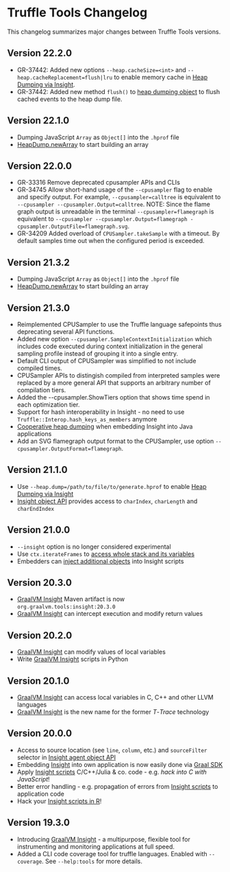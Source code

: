 # Truffle Tools Changelog

This changelog summarizes major changes between Truffle Tools versions.

## Version 22.2.0
* GR-37442: Added new options `--heap.cacheSize=<int>` and `--heap.cacheReplacement=flush|lru` to enable memory cache in [Heap Dumping via Insight](../docs/tools/insight/Insight-Manual.md#heap-dumping-cache). 
* GR-37442: Added new method `flush()` to [heap dumping object](../docs/tools/insight/Insight-Manual.md#heap-dumping) to flush cached events to the heap dump file.

## Version 22.1.0
* Dumping JavaScript `Array` as `Object[]` into the `.hprof` file
* [HeapDump.newArray](https://www.graalvm.org/tools/javadoc/org/graalvm/tools/insight/heap/HeapDump.html) to start building an array

## Version 22.0.0
* GR-33316 Remove deprecated cpusampler APIs and CLIs
* GR-34745 Allow short-hand usage of the `--cpusampler` flag to enable and specify output. For example, `--cpusampler=calltree` is equivalent to `--cpusampler --cpusampler.Output=calltree`. NOTE: Since the flame graph output is unreadable in the terminal `--cpusampler=flamegraph` is equivalent to `--cpusampler --cpusampler.Output=flamegraph -cpusampler.OutputFile=flamegraph.svg`.
* GR-34209 Added overload of `CPUSampler.takeSample` with a timeout. By default samples time out when the configured period is exceeded.

## Version 21.3.2
* Dumping JavaScript `Array` as `Object[]` into the `.hprof` file
* [HeapDump.newArray](https://www.graalvm.org/tools/javadoc/org/graalvm/tools/insight/heap/HeapDump.html) to start building an array

## Version 21.3.0
* Reimplemented CPUSampler to use the Truffle language safepoints thus deprecating several API functions.
* Added new option `--cpusampler.SampleContextInitialization` which includes code executed during context initialization in the general sampling profile instead of grouping it into a single entry.
* Default CLI output of CPUSampler was simplified to not include compiled times.
* CPUSampler APIs to distingish compiled from interpreted samples were replaced by a more general API that supports an arbitrary number of compilation tiers.
* Added the --cpusampler.ShowTiers option that shows time spend in each optimization tier.
* Support for hash interoperability in Insight - no need to use `Truffle::Interop.hash_keys_as_members` anymore
* [Cooperative heap dumping](https://www.graalvm.org/tools/javadoc/org/graalvm/tools/insight/heap/package-summary.html) when embedding Insight into Java applications
* Add an SVG flamegraph output format to the CPUSampler, use option `--cpusampler.OutputFormat=flamegraph`.


## Version 21.1.0

* Use `--heap.dump=/path/to/file/to/generate.hprof` to enable [Heap Dumping via Insight](docs/Insight-Manual.md#Heap-Dumping)
* [Insight object API](https://www.graalvm.org/tools/javadoc/org/graalvm/tools/insight/Insight.html) provides access to `charIndex`, `charLength` and `charEndIndex`

## Version 21.0.0

* `--insight` option is no longer considered experimental
* Use `ctx.iterateFrames` to [access whole stack and its variables](docs/Insight-Manual.md#Accessing-whole-Stack)
* Embedders can [inject additional objects](docs/Insight-Embedding.md#Extending-Functionality-of-Insight-Scripts) into Insight scripts

## Version 20.3.0

* [GraalVM Insight](docs/Insight.md) Maven artifact is now `org.graalvm.tools:insight:20.3.0`
* [GraalVM Insight](docs/Insight-Manual.md#intercepting--altering-execution) can intercept execution and modify return values

## Version 20.2.0

* [GraalVM Insight](docs/Insight-Manual.md#modifying-local-variables) can modify values of local variables
* Write [GraalVM Insight](docs/Insight-Manual.md#python) scripts in Python

## Version 20.1.0

* [GraalVM Insight](docs/Insight-Manual.md#hack-into-the-c-code) can access local variables in C, C++ and other LLVM languages
* [GraalVM Insight](docs/Insight.md) is the new name for the former *T*-*Trace* technology

## Version 20.0.0
* Access to source location (see `line`, `column`, etc.) and `sourceFilter` selector in [Insight agent object API](https://www.graalvm.org/tools/javadoc/org/graalvm/tools/insight/Insight.html#VERSION)
* Embedding [Insight](docs/Insight-Embedding.md) into own application is now easily done via [Graal SDK](https://www.graalvm.org/tools/javadoc/org/graalvm/tools/insight/Insight.html#ID)
* Apply [Insight scripts](docs/Insight-Manual.md) C/C++/Julia & co. code - e.g. *hack into C with JavaScript*!
* Better error handling - e.g. propagation of errors from [Insight scripts](docs/Insight-Manual.md) to application code
* Hack your [Insight scripts in R](docs/Insight-Manual.md)!

## Version 19.3.0
* Introducing [GraalVM Insight](docs/Insight.md) - a  multipurpose, flexible tool for instrumenting and monitoring applications at full speed.
* Added a CLI code coverage tool for truffle languages. Enabled with `--coverage`. See `--help:tools` for more details.
